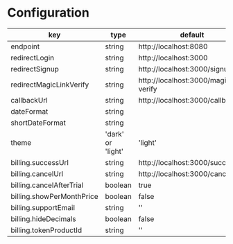 # Configuration

| key                       | type              | default                                | description |
| ------------------------- | ----------------- | -------------------------------------- | ----------- |
| endpoint                  | string            | http://localhost:8080                  |             |
| redirectLogin             | string            | http://localhost:3000                  |             |
| redirectSignup            | string            | http://localhost:3000/signup           |             |
| redirectMagicLinkVerify   | string            | http://localhost:3000/magiclink-verify |             |
| callbackUrl               | string            | http://localhost:3000/callback         |             |
| dateFormat                | string            |                                        |             |
| shortDateFormat           | string            |                                        |             |
| theme                     | 'dark' or 'light' | 'light'                                |             |
| billing.successUrl        | string            | http://localhost:3000/success          |             |
| billing.cancelUrl         | string            | http://localhost:3000/cancel           |             |
| billing.cancelAfterTrial  | boolean           | true                                   |             |
| billing.showPerMonthPrice | boolean           | false                                  |             |
| billing.supportEmail      | string            | ''                                     |             |
| billing.hideDecimals      | boolean           | false                                  |             |
| billing.tokenProductId    | string            | ''                                     |             |
